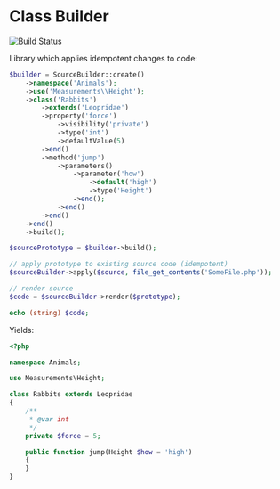 Class Builder
=============

[![Build Status](https://travis-ci.org/phpactor/class-transform.svg?branch=master)](https://travis-ci.org/phpactor/class-transform)

Library which applies idempotent changes to code:


```php
$builder = SourceBuilder::create()
    ->namespace('Animals');
    ->use('Measurements\\Height');
    ->class('Rabbits')
        ->extends('Leopridae')
        ->property('force')
            ->visibility('private')
            ->type('int')
            ->defaultValue(5)
        ->end()
        ->method('jump')
            ->parameters()
                ->parameter('how')
                    ->default('high')
                    ->type('Height')
                ->end();
            ->end()
        ->end()
    ->end()
    ->build();

$sourcePrototype = $builder->build();

// apply prototype to existing source code (idempotent)
$sourceBuilder->apply($source, file_get_contents('SomeFile.php'));

// render source
$code = $sourceBuilder->render($prototype);

echo (string) $code;
```

Yields:

```php
<?php

namespace Animals;

use Measurements\Height;

class Rabbits extends Leopridae
{
    /**
     * @var int
     */
    private $force = 5;

    public function jump(Height $how = 'high')
    {
    }
}
```
